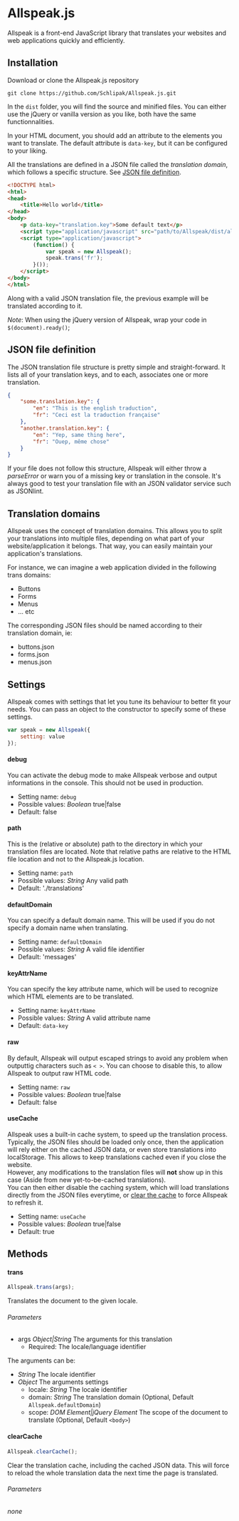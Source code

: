 Allspeak.js
===========

Allspeak is a front-end JavaScript library that translates your websites and web applications quickly and efficiently.

## Installation

Download or clone the Allspeak.js repository

```
git clone https://github.com/Schlipak/Allspeak.js.git
```

In the `dist` folder, you will find the source and minified files. You can either use the jQuery or vanilla version as you like, both have the same functionnalities.

In your HTML document, you should add an attribute to the elements you want to translate. The default attribute is `data-key`, but it can be configured to your liking.

All the translations are defined in a JSON file called the *translation domain*, which follows a specific structure. See [JSON file definition](#json-file-definition).

``` html
<!DOCTYPE html>
<html>
<head>
	<title>Hello world</title>
</head>
<body>
	<p data-key="translation.key">Some default text</p>
	<script type="application/javascript" src="path/to/Allspeak/dist/allspeak.min.js"></script>
	<script type="application/javascript">
		(function() {
			var speak = new Allspeak();
			speak.trans('fr');
		}());
	</script>
</body>
</html>
```

Along with a valid JSON translation file, the previous example will be translated according to it.

*Note*: When using the jQuery version of Allspeak, wrap your code in `$(document).ready()`;

## JSON file definition

The JSON translation file structure is pretty simple and straight-forward. It lists all of your translation keys, and to each, associates one or more translation.

``` json
{
	"some.translation.key": {
		"en": "This is the english traduction",
		"fr": "Ceci est la traduction française"
	},
	"another.translation.key": {
		"en": "Yep, same thing here",
		"fr": "Ouep, même chose"
	}
}
```

If your file does not follow this structure, Allspeak will either throw a *parseError* or warn you of a missing key or translation in the console. It's always good to test your translation file with an JSON validator service such as JSONlint.

## Translation domains

Allspeak uses the concept of translation domains. This allows you to split your translations into multiple files, depending on what part of your website/application it belongs. That way, you can easily maintain your application's translations.

For instance, we can imagine a web application divided in the following trans domains:

* Buttons
* Forms
* Menus
* ... etc

The corresponding JSON files should be named according to their translation domain, ie:

* buttons.json
* forms.json
* menus.json

## Settings

Allspeak comes with settings that let you tune its behaviour to better fit your needs. You can pass an object to the constructor to specify some of these settings.

``` javascript
var speak = new Allspeak({
	setting: value
});
```

#### debug

You can activate the debug mode to make Allspeak verbose and output informations in the console. This should not be used in production.

* Setting name: `debug`
* Possible values: *Boolean* true|false
* Default: false

#### path

This is the (relative or absolute) path to the directory in which your translation files are located.
Note that relative paths are relative to the HTML file location and not to the Allspeak.js location.

* Setting name: `path`
* Possible values: *String* Any valid path
* Default: './translations'

#### defaultDomain

You can specify a default domain name. This will be used if you do not specify a domain name when translating.

* Setting name: `defaultDomain`
* Possible values: *String* A valid file identifier
* Default: 'messages'

#### keyAttrName

You can specify the key attribute name, which will be used to recognize which HTML elements are to be translated.

* Setting name: `keyAttrName`
* Possible values: *String* A valid attribute name
* Default: `data-key`

#### raw

By default, Allspeak will output escaped strings to avoid any problem when outputtig characters such as `< >`. You can choose to disable this, to allow Allspeak to output raw HTML code.

* Setting name: `raw`
* Possible values: *Boolean* true|false
* Default: false

#### useCache

Allspeak uses a built-in cache system, to speed up the translation process.<br>
Typically, the JSON files should be loaded only once, then the application will rely either on the cached JSON data, or even store translations into localStorage. This allows to keep translations cached even if you close the website.<br>
However, any modifications to the translation files will **not** show up in this case (Aside from new yet-to-be-cached translations).<br>
You can then either disable the caching system, which will load translations directly from the JSON files everytime, or [clear the cache](#clearcache) to force Allspeak to refresh it.

* Setting name: `useCache`
* Possible values: *Boolean* true|false
* Default: true

## Methods

#### trans

``` javascript
Allspeak.trans(args);
```

Translates the document to the given locale.

###### Parameters

* args *Object|String* The arguments for this translation
	* Required: The locale/language identifier

The arguments can be:

* *String* The locale identifier
* *Object* The arguments settings
	- locale: *String* The locale identifier
	- domain: *String* The translation domain (Optional, Default `Allspeak.defaultDomain`)
	- scope: *DOM Element|jQuery Element* The scope of the document to translate (Optional, Default `<body>`)

#### clearCache

``` javascript
Allspeak.clearCache();
```

Clear the translation cache, including the cached JSON data. This will force to reload the whole translation data the next time the page is translated.

###### Parameters

*none*
